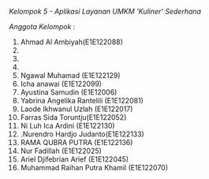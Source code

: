 *Kelompok 5 - Aplikasi Layanan UMKM 'Kuliner' Sederhana*


*Anggota Kelompok :*

1. Ahmad Al Ambiyah(E1E122088)
2.
3.
4.
5. Ngawal Muhamad (E1E122129)
6. Icha anawai (E1E122099)
7. Ayustina Samudin (E1E12006)
8. Yabrina Angelika Rantelili (E1E122081)
9. Laode Ikhwanul Uzlah (E1E122017)
10. Farras Sida Toruntju(E1E122052)
11. Ni Luh Ica Ardini (E1E122130)
12. .Nurendro Hardjo Judanto(E1E122133)
13. RAMA QUBRA PUTRA (E1E122136)
14. Nur Fadillah (E1E122025)
15. Ariel Djifebrian Arief (E1E122045)
16. Muhammad Raihan Putra Khamil (E1E122070)
